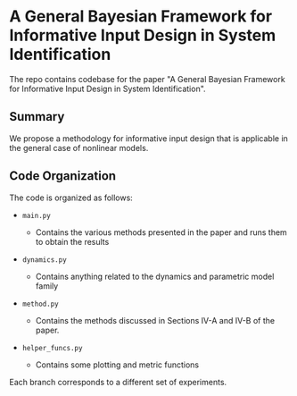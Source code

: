 # A General Bayesian Framework for Informative Input Design in System Identification

The repo contains codebase for the paper "A General Bayesian Framework for Informative Input Design in System Identification".

## Summary
We propose a methodology for informative input design that is applicable in the general case of nonlinear models.

## Code Organization
The code is organized as follows:

* ```main.py```
    * Contains the various methods presented in the paper and runs them to obtain the results

* ```dynamics.py```
    * Contains anything related to the dynamics and parametric model family

* ```method.py```
    * Contains the methods discussed in Sections IV-A and IV-B of the paper.

* ```helper_funcs.py```
    * Contains some plotting and metric functions

Each branch corresponds to a different set of experiments.